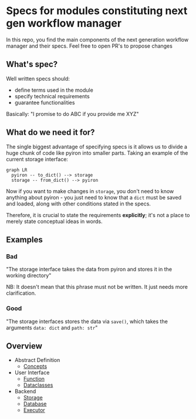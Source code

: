 # Specs for modules constituting next gen workflow manager

In this repo, you find the main components of the next generation workflow manager and their specs. Feel free to open PR's to propose changes

## What's spec?

Well written specs should:

- define terms used in the module
- specify technical requirements
- guarantee functionalities

Basically: "I promise to do ABC if you provide me XYZ"

## What do we need it for?

The single biggest advantage of specifying specs is it allows us to divide a huge chunk of code like pyiron into smaller parts. Taking an example of the current storage interface:

```mermaid
graph LR
  pyiron -- to_dict() --> storage
  storage -- from_dict() --> pyiron
```

Now if you want to make changes in `storage`, you don't need to know anything about pyiron - you just need to know that a `dict` must be saved and loaded, along with other conditions stated in the specs.

Therefore, it is crucial to state the requirements **explicitly**; it's not a place to merely state conceptual ideas in words.

## Examples

### Bad

"The storage interface takes the data from pyiron and stores it in the working directory"

NB: It doesn't mean that this phrase must not be written. It just needs more clarification.
### Good

"The storage interfaces stores the data via `save()`, which takes the arguments `data: dict` and `path: str`"

## Overview 
* Abstract Definition
  * [Concepts](concepts.md)
* User Interface
  * [Function](function.md)
  * [Dataclasses](dataclasses.md)
* Backend
  * [Storage](storage.md)
  * [Database](database.md)
  * [Executor](executor.md)
